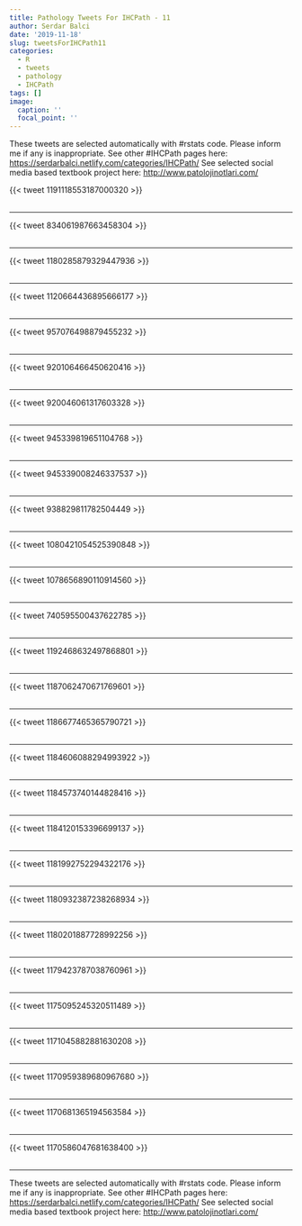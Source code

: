 ```yaml
---
title: Pathology Tweets For IHCPath - 11
author: Serdar Balci
date: '2019-11-18'
slug: tweetsForIHCPath11
categories:
  - R
  - tweets
  - pathology
  - IHCPath
tags: []
image:
  caption: ''
  focal_point: ''
---
```



These tweets are selected automatically with #rstats code. Please inform me if any is inappropriate.
See other #IHCPath pages here: https://serdarbalci.netlify.com/categories/IHCPath/ 
See selected social media based textbook project here: http://www.patolojinotlari.com/

{{< tweet 1191118553187000320 >}}
<br>
<br>
<hr>
{{< tweet 834061987663458304 >}}
<br>
<br>
<hr>
{{< tweet 1180285879329447936 >}}
<br>
<br>
<hr>
{{< tweet 1120664436895666177 >}}
<br>
<br>
<hr>
{{< tweet 957076498879455232 >}}
<br>
<br>
<hr>
{{< tweet 920106466450620416 >}}
<br>
<br>
<hr>
{{< tweet 920046061317603328 >}}
<br>
<br>
<hr>
{{< tweet 945339819651104768 >}}
<br>
<br>
<hr>
{{< tweet 945339008246337537 >}}
<br>
<br>
<hr>
{{< tweet 938829811782504449 >}}
<br>
<br>
<hr>
{{< tweet 1080421054525390848 >}}
<br>
<br>
<hr>
{{< tweet 1078656890110914560 >}}
<br>
<br>
<hr>
{{< tweet 740595500437622785 >}}
<br>
<br>
<hr>
{{< tweet 1192468632497868801 >}}
<br>
<br>
<hr>
{{< tweet 1187062470671769601 >}}
<br>
<br>
<hr>
{{< tweet 1186677465365790721 >}}
<br>
<br>
<hr>
{{< tweet 1184606088294993922 >}}
<br>
<br>
<hr>
{{< tweet 1184573740144828416 >}}
<br>
<br>
<hr>
{{< tweet 1184120153396699137 >}}
<br>
<br>
<hr>
{{< tweet 1181992752294322176 >}}
<br>
<br>
<hr>
{{< tweet 1180932387238268934 >}}
<br>
<br>
<hr>
{{< tweet 1180201887728992256 >}}
<br>
<br>
<hr>
{{< tweet 1179423787038760961 >}}
<br>
<br>
<hr>
{{< tweet 1175095245320511489 >}}
<br>
<br>
<hr>
{{< tweet 1171045882881630208 >}}
<br>
<br>
<hr>
{{< tweet 1170959389680967680 >}}
<br>
<br>
<hr>
{{< tweet 1170681365194563584 >}}
<br>
<br>
<hr>
{{< tweet 1170586047681638400 >}}
<br>
<br>
<hr>


These tweets are selected automatically with #rstats code. Please inform me if any is inappropriate.
See other #IHCPath pages here: https://serdarbalci.netlify.com/categories/IHCPath/ 
See selected social media based textbook project here: http://www.patolojinotlari.com/
